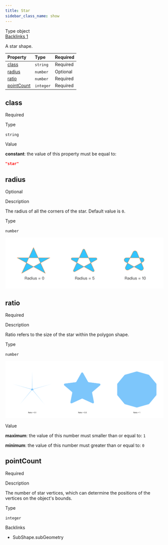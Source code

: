 ```yaml
---
title: Star
sidebar_class_name: show
---
```


<div className="section-badges">

<div className="badge type">
        <span className="label">Type</span>
        <span className="value">object</span>
      </div>

<a href="#backlinks" className="badge backlinks">
          <span className="label">Backlinks</span>
          <span className="value">1</span>
        </a>

</div>

A star shape.

<div className="property-preview">

<div className="property-table">

| Property                  | Type      | Required                                            |
| :------------------------ | :-------- | :-------------------------------------------------- |
| [class](#class)           | `string`  | <span className="property-required">Required</span> |
| [radius](#radius)         | `number`  | <span className="property-optional">Optional</span> |
| [ratio](#ratio)           | `number`  | <span className="property-required">Required</span> |
| [pointCount](#pointcount) | `integer` | <span className="property-required">Required</span> |

</div>

</div>

<div className="property">

<div className="property-heading">

## class

<span className="property-required">Required</span>

</div>

<div className="property-item">

Type

`string`

</div>

<div className="property-item">

Value

<div className="value-description">

**constant**: the value of this property must be equal to:

```json
"star"
```

</div>

</div>

</div>

<div className="property">

<div className="property-heading">

## radius

<span className="property-optional">Optional</span>

</div>

<div className="property-item">

Description

The radius of all the corners of the star.
Default value is `0`.

</div>

<div className="property-item">

Type

`number`

</div>

<div className="property-item">

<p></p>

<div className="property-images">

<img src="https://raw.githubusercontent.com/verygoodgraphics/resource/main/img/vector/Path/radius_star.png" alt="" />

</div>

</div>

</div>

<div className="property">

<div className="property-heading">

## ratio

<span className="property-required">Required</span>

</div>

<div className="property-item">

Description

Ratio refers to the size of the star within the polygon shape.

</div>

<div className="property-item">

Type

`number`

</div>

<div className="property-item">

<p></p>

<div className="property-images">

<img src="https://raw.githubusercontent.com/verygoodgraphics/resource/main/img/vector/Path/star_ratio.png" alt="" />

</div>

</div>

<div className="property-item">

Value

<div className="value-description">

**maximum**: the value of this number must smaller than or equal to: `1`

**minimum**: the value of this number must greater than or equal to: `0`

</div>

</div>

</div>

<div className="property">

<div className="property-heading">

## pointCount

<span className="property-required">Required</span>

</div>

<div className="property-item">

Description

The number of star vertices, which can determine the positions of the vertices on the object's bounds.

</div>

<div className="property-item">

Type

`integer`

</div>

</div>

<div id="backlinks" className="section-backlinks">

<div className="backlinks-title">Backlinks</div>

<ul className="backlinks-list">

<li className="backlink">
      <Link to='/specs/vectorgraphics/sub-shape#subgeometry'>SubShape.subGeometry</Link>
      </li>

</ul>

</div>
